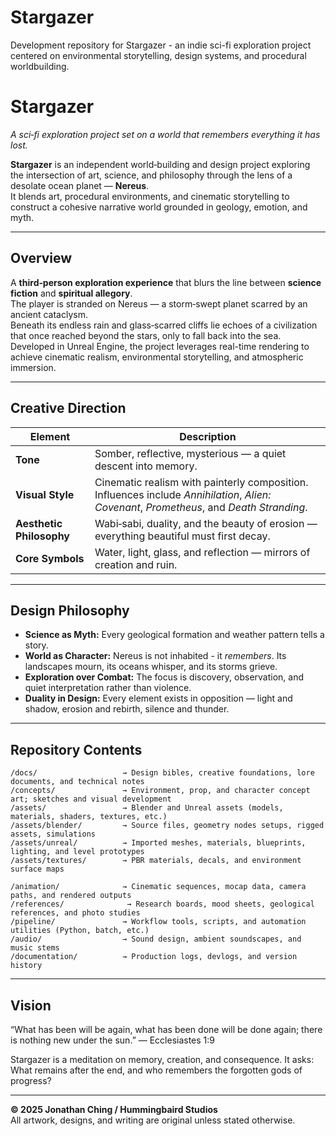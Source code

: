 # Stargazer
Development repository for Stargazer - an indie sci-fi exploration project centered on environmental storytelling, design systems, and procedural worldbuilding.

# Stargazer

*A sci‑fi exploration project set on a world that remembers everything it has lost.*

**Stargazer** is an independent world‑building and design project exploring the intersection of art, science, and philosophy through the lens of a desolate ocean planet — **Nereus**.  
It blends art, procedural environments, and cinematic storytelling to construct a cohesive narrative world grounded in geology, emotion, and myth.

---

## Overview

A **third‑person exploration experience** that blurs the line between **science fiction** and **spiritual allegory**.  
The player is stranded on Nereus — a storm‑swept planet scarred by an ancient cataclysm.  
Beneath its endless rain and glass‑scarred cliffs lie echoes of a civilization that once reached beyond the stars, only to fall back into the sea.
Developed in Unreal Engine, the project leverages real-time rendering to achieve cinematic realism, environmental storytelling, and atmospheric immersion.

---

## Creative Direction

| Element | Description |
|---|---|
| **Tone** | Somber, reflective, mysterious — a quiet descent into memory. |
| **Visual Style** | Cinematic realism with painterly composition. Influences include *Annihilation*, *Alien: Covenant*, *Prometheus*, and *Death Stranding*. |
| **Aesthetic Philosophy** | Wabi‑sabi, duality, and the beauty of erosion — everything beautiful must first decay. |
| **Core Symbols** | Water, light, glass, and reflection — mirrors of creation and ruin. |

---

## Design Philosophy

- **Science as Myth:** Every geological formation and weather pattern tells a story.  
- **World as Character:** Nereus is not inhabited - it *remembers*. Its landscapes mourn, its oceans whisper, and its storms grieve.  
- **Exploration over Combat:** The focus is discovery, observation, and quiet interpretation rather than violence.  
- **Duality in Design:** Every element exists in opposition — light and shadow, erosion and rebirth, silence and thunder.  

---


## Repository Contents

```
/docs/                   → Design bibles, creative foundations, lore documents, and technical notes  
/concepts/               → Environment, prop, and character concept art; sketches and visual development  
/assets/                 → Blender and Unreal assets (models, materials, shaders, textures, etc.)  
/assets/blender/         → Source files, geometry nodes setups, rigged assets, simulations  
/assets/unreal/          → Imported meshes, materials, blueprints, lighting, and level prototypes  
/assets/textures/        → PBR materials, decals, and environment surface maps  

/animation/              → Cinematic sequences, mocap data, camera paths, and rendered outputs  
/references/              → Research boards, mood sheets, geological references, and photo studies  
/pipeline/               → Workflow tools, scripts, and automation utilities (Python, batch, etc.)  
/audio/                  → Sound design, ambient soundscapes, and music stems  
/documentation/          → Production logs, devlogs, and version history 
```

---

## Vision

“What has been will be again,
what has been done will be done again;
there is nothing new under the sun.”
— Ecclesiastes 1:9

Stargazer is a meditation on memory, creation, and consequence.
It asks: What remains after the end, and who remembers the forgotten gods of progress?

---

**© 2025 Jonathan Ching / Hummingbaird Studios**  
All artwork, designs, and writing are original unless stated otherwise.
